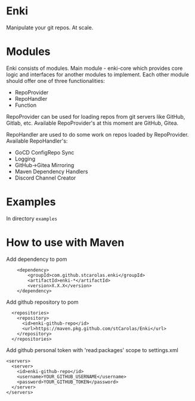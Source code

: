 # Enki
Manipulate your git repos. At scale.

# Modules
Enki consists of modules. Main module - enki-core which provides core logic and interfaces for another modules to implement.
Each other module should offer one of three functionalities:
- RepoProvider
- RepoHandler
- Function

RepoProvider can be used for loading repos from git servers like GitHub, Gitlab, etc.
Available RepoProvider's at this moment are GitHub, Gitea.

RepoHandler are used to do some work on repos loaded by RepoProvider.
Available RepoHandler's:
- GoCD ConfigRepo Sync
- Logging
- GitHub->Gitea Mirroring
- Maven Dependency Handlers
- Discord Channel Creator

# Examples
In directory `examples`

# How to use with Maven

Add dependency to pom
```
    <dependency>
        <groupId>com.github.stcarolas.enki</groupId>
        <artifactId>enki-*</artifactId>
        <version>X.X.X</version>
    </dependency>
```

Add github repository to pom
```
  <repositories>
    <repository>
      <id>enki-github-repo</id>
      <url>https://maven.pkg.github.com/stCarolas/Enki</url>
    </repository>
  </repositories>
```

Add github personal token with 'read:packages' scope to settings.xml
```
<servers>
  <server>
    <id>enki-github-repo</id>
    <username>YOUR_GITHUB_USERNAME</username>
    <password>YOUR_GITHUB_TOKEN</password>
  </server>
</servers>
```

